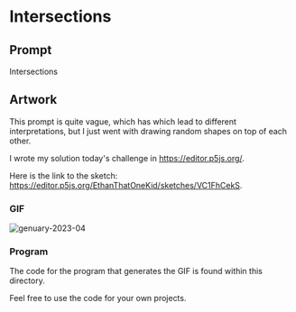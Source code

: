 # Intersections

## Prompt

Intersections

## Artwork

This prompt is quite vague, which has which lead to different interpretations, but I just went with drawing random shapes on top of each other.

I wrote my solution today's challenge in <https://editor.p5js.org/>.

Here is the link to the sketch: <https://editor.p5js.org/EthanThatOneKid/sketches/VC1FhCekS>.

### GIF

![genuary-2023-04](https://user-images.githubusercontent.com/31261035/210680801-9a2159e7-5d4c-4002-98d0-6234f17c3ffc.gif)

### Program

The code for the program that generates the GIF is found within this directory.

Feel free to use the code for your own projects.
